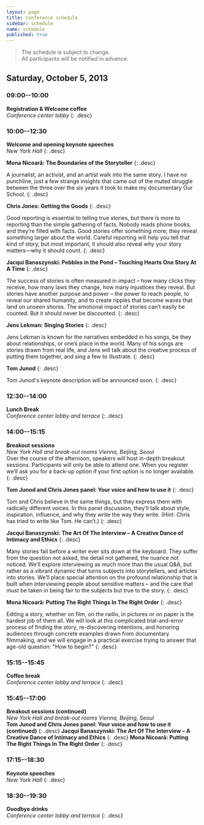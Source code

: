 ```yaml
---
layout: page
title: Conference schedule
sidebar: schedule
name: schedule
published: true
---
```


> The schedule is subject to change.  
All participants will be notified in advance.

## Saturday, October 5, 2013

### 09:00--10:00
**Registration & Welcome coffee**  
*Conference center lobby*
{: .desc}

### 10:00--12:30
**Welcome and opening keynote speeches**  
*New York Hall*
{: .desc}

**Mona Nicoară: The Boundaries of the Storyteller**
{: .desc}

A journalist, an activist, and an artist walk into the same story. I have no punchline, just a few strange insights that came out of the muted struggle between the three over the six years it took to make my documentary Our School. 
{: .desc}

**Chris Jones: Getting the Goods**
{: .desc}

Good reporting is essential to telling true stories, but there is more to reporting than the simple gathering of facts. Nobody reads phone books, and they’re filled with facts. Good stories offer something more; they reveal something larger about the world. Careful reporting will help you tell that kind of story, but most important, it should also reveal why your story matters—why it should count.
{: .desc}

**Jacqui Banaszynski: Pebbles in the Pond – Touching Hearts One Story At A Time**
{: .desc}

The success of stories is often measured in impact – how many clicks they receive, how many laws they change, how many injustices they reveal. But stories have another purpose and power – the power to reach people, to reveal our shared humanity, and to create ripples that become waves that land on unseen shores. The emotional impact of stories can’t easily be counted. But it should never be discounted.
{: .desc}


**Jens Lekman: Singing Stories**
{: .desc}

Jens Lekman is known for the narratives embedded in his songs, be they about relationships, or one’s place in the world. Many of his songs are stories drawn from real life, and Jens will talk about the creative process of putting them together, and sing a few to illustrate.
{: .desc}

**Tom Junod**
{: .desc}

Tom Junod's keynote description will be announced soon. 
{: .desc}

### 12:30--14:00
**Lunch Break**  
*Conference center lobby and terrace*
{: .desc}

### 14:00--15:15
**Breakout sessions**  
*New York Hall and break-out rooms Vienna, Beijing, Seoul*  
Over the course of the afternoon, speakers will host in-depth breakout sessions. Participants will only be able to attend one. When you register we’ll ask you for a back-up option if your first option is no longer available.
{: .desc}

**Tom Junod and Chris Jones panel: Your voice and how to use it**
{: .desc}

Tom and Chris believe in the same things, but they express them with radically different voices. In this panel discussion, they’ll talk about style, inspiration, influence, and why they write the way they write. (Hint: Chris has tried to write like Tom. He can’t.)
{: .desc}

**Jacqui Banaszynski: The Art Of The Interview – A Creative Dance of Intimacy and Ethics**
{: .desc}

Many stories fail before a writer ever sits down at the keyboard. They suffer from the question not asked, the detail not gathered, the nuance not noticed. We’ll explore interviewing as much more than the usual Q&A, but rather as a vibrant dynamic that turns subjects into storytellers, and articles into stories. We’ll place special attention on the profound relationship that is built when interviewing people about sensitive matters – and the care that must be taken in being fair to the subjects but true to the story.
{: .desc}

**Mona Nicoară: Putting The Right Things In The Right Order**
{: .desc}

Editing a story, whether on film, on the radio, in pictures or on paper is the hardest job of them all. We will look at this complicated trial-and-error process of finding the story, re-discovering intentions, and honoring audiences through concrete examples drawn from documentary filmmaking, and we will engage in a practical exercise trying to answer that age-old question: "How to begin?"
{: .desc}


### 15:15--15:45
**Coffee break**  
*Conference center lobby and terrace*
{: .desc}

### 15:45--17:00
**Breakout sessions (continued)**  
*New York Hall and break-out rooms Vienna, Beijing, Seoul*  
**Tom Junod and Chris Jones panel: Your voice and how to use it (continued)**
{: .desc}
**Jacqui Banaszynski: The Art Of The Interview – A Creative Dance of Intimacy and Ethics**
{: .desc}
**Mona Nicoară: Putting The Right Things In The Right Order**
{: .desc}



### 17:15--18:30
**Keynote speeches**  
*New York Hall*
{: .desc}

### 18:30--19:30
**Goodbye drinks**  
*Conference center lobby and terrace*
{: .desc}